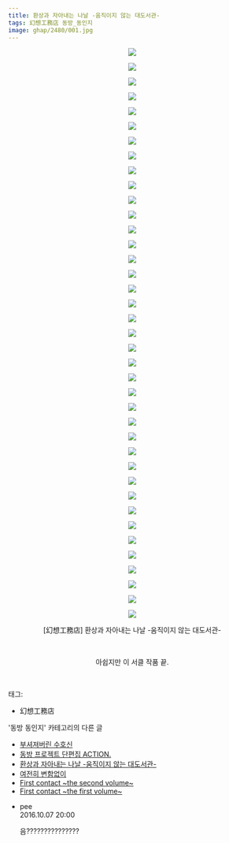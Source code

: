 ```yaml
---
title: 환상과 자아내는 나날 -움직이지 않는 대도서관-
tags: 幻想工務店 동방_동인지
image: ghap/2480/001.jpg
---
```

<div class="article">
<p style="text-align: center; clear: none; float: none;"><img src="{{ site.nasurl }}/ghap/2480/001.jpg"/></p>
<p style="text-align: center; clear: none; float: none;"><img src="{{ site.nasurl }}/ghap/2480/002.jpg"/></p>
<p style="text-align: center; clear: none; float: none;"><img src="{{ site.nasurl }}/ghap/2480/003.jpg"/></p>
<p style="text-align: center; clear: none; float: none;"><img src="{{ site.nasurl }}/ghap/2480/004.jpg"/></p>
<p style="text-align: center; clear: none; float: none;"><img src="{{ site.nasurl }}/ghap/2480/005.jpg"/></p>
<p style="text-align: center; clear: none; float: none;"><img src="{{ site.nasurl }}/ghap/2480/006.jpg"/></p>
<p style="text-align: center; clear: none; float: none;"><img src="{{ site.nasurl }}/ghap/2480/007.jpg"/></p>
<p style="text-align: center; clear: none; float: none;"><img src="{{ site.nasurl }}/ghap/2480/008.jpg"/></p>
<p style="text-align: center; clear: none; float: none;"><img src="{{ site.nasurl }}/ghap/2480/009.jpg"/></p>
<p style="text-align: center; clear: none; float: none;"><img src="{{ site.nasurl }}/ghap/2480/010.jpg"/></p>
<p style="text-align: center; clear: none; float: none;"><img src="{{ site.nasurl }}/ghap/2480/011.jpg"/></p>
<p style="text-align: center; clear: none; float: none;"><img src="{{ site.nasurl }}/ghap/2480/012.jpg"/></p>
<p style="text-align: center; clear: none; float: none;"><img src="{{ site.nasurl }}/ghap/2480/013.jpg"/></p>
<p style="text-align: center; clear: none; float: none;"><img src="{{ site.nasurl }}/ghap/2480/014.jpg"/></p>
<p style="text-align: center; clear: none; float: none;"><img src="{{ site.nasurl }}/ghap/2480/015.jpg"/></p>
<p style="text-align: center; clear: none; float: none;"><img src="{{ site.nasurl }}/ghap/2480/016.jpg"/></p>
<p style="text-align: center; clear: none; float: none;"><img src="{{ site.nasurl }}/ghap/2480/017.jpg"/></p>
<p style="text-align: center; clear: none; float: none;"><img src="{{ site.nasurl }}/ghap/2480/018.jpg"/></p>
<p style="text-align: center; clear: none; float: none;"><img src="{{ site.nasurl }}/ghap/2480/019.jpg"/></p>
<p style="text-align: center; clear: none; float: none;"><img src="{{ site.nasurl }}/ghap/2480/020.jpg"/></p>
<p style="text-align: center; clear: none; float: none;"><img src="{{ site.nasurl }}/ghap/2480/021.jpg"/></p>
<p style="text-align: center; clear: none; float: none;"><img src="{{ site.nasurl }}/ghap/2480/022.jpg"/></p>
<p style="text-align: center; clear: none; float: none;"><img src="{{ site.nasurl }}/ghap/2480/023.jpg"/></p>
<p style="text-align: center; clear: none; float: none;"><img src="{{ site.nasurl }}/ghap/2480/024.jpg"/></p>
<p style="text-align: center; clear: none; float: none;"><img src="{{ site.nasurl }}/ghap/2480/025.jpg"/></p>
<p style="text-align: center; clear: none; float: none;"><img src="{{ site.nasurl }}/ghap/2480/026.jpg"/></p>
<p style="text-align: center; clear: none; float: none;"><img src="{{ site.nasurl }}/ghap/2480/027.jpg"/></p>
<p style="text-align: center; clear: none; float: none;"><img src="{{ site.nasurl }}/ghap/2480/028.jpg"/></p>
<p style="text-align: center; clear: none; float: none;"><img src="{{ site.nasurl }}/ghap/2480/029.jpg"/></p>
<p style="text-align: center; clear: none; float: none;"><img src="{{ site.nasurl }}/ghap/2480/030.jpg"/></p>
<p style="text-align: center; clear: none; float: none;"><img src="{{ site.nasurl }}/ghap/2480/031.jpg"/></p>
<p style="text-align: center; clear: none; float: none;"><img src="{{ site.nasurl }}/ghap/2480/032.jpg"/></p>
<p style="text-align: center; clear: none; float: none;"><img src="{{ site.nasurl }}/ghap/2480/033.jpg"/></p>
<p style="text-align: center; clear: none; float: none;"><img src="{{ site.nasurl }}/ghap/2480/034.jpg"/></p>
<p style="text-align: center; clear: none; float: none;"><img src="{{ site.nasurl }}/ghap/2480/035.jpg"/></p>
<p style="text-align: center; clear: none; float: none;"><img src="{{ site.nasurl }}/ghap/2480/036.jpg"/></p>
<p style="text-align: center; clear: none; float: none;"><img src="{{ site.nasurl }}/ghap/2480/037.jpg"/></p>
<p style="text-align: center; clear: none; float: none;"><img src="{{ site.nasurl }}/ghap/2480/038.jpg"/></p>
<p style="text-align: center; clear: none; float: none;"><img src="{{ site.nasurl }}/ghap/2480/039.jpg"/></p>
<p style="text-align: center; clear: none; float: none;">[幻想工務店] 환상과 자아내는 나날 -움직이지 않는 대도서관-</p>
<p style="text-align: center; clear: none; float: none;"><br/></p>
<p style="text-align: center; clear: none; float: none;">아쉽지만 이 서클 작품 끝.</p>
<p><br/></p>
</div><div class="tagTrail">
<p>태그: </p>
<ul>
<li>幻想工務店</li>
</ul>
</div><div class="another">
<p>'동방 동인지' 카테고리의 다른 글</p>
<ul>
<li><a href="/2016-10-07-ghap_2482">부셔져버린 수호신</a></li>
<li><a href="/2016-10-07-ghap_2481">동방 프로젝트 단편집 ACTION.</a></li>
<li><a href="/2016-10-07-ghap_2480">환상과 자아내는 나날 -움직이지 않는 대도서관-</a></li>
<li><a href="/2016-10-07-ghap_2479">여전히 변함없이</a></li>
<li><a href="/2016-10-06-ghap_2478">First contact ~the second volume~</a></li>
<li><a href="/2016-10-06-ghap_2477">First contact ~the first volume~</a></li>
</ul>
</div><div class="cb_module cb_fluid">
<div class="cb_wrt cb_profile">
<div class="comment">
<ul>
<li class="cb_thumb_off" id="comment14821992">
<div class="cb_comment_area">
<div class="cb_info_area">
<div class="cb_section">
<span class="cb_nick_name">pee</span>
</div>
<div class="cb_section">
<span class="cb_date">2016.10.07 20:00 </span>
</div>
</div>
<div class="cb_dsc_comment">
<p class="cb_dsc">
											음???????????????
										</p>
</div>
</div></li>
</ul>
</div>
</div><!-- commentList close -->
</div>